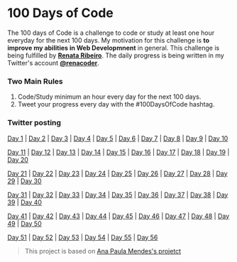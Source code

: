 # 100 Days of Code
The 100 days of Code is a challenge to code or study at least one hour everyday for the next 100 days.
My motivation for this challenge is **to improve my abilities in Web Developmnent** in general.
This challenge is being fulfilled by **[Renata Ribeiro](https://github.com/renaderibeiro)**.
The daily progress is being written in my Twitter's account **[@renacoder](https://twitter.com/renacoder)**.

### Two Main Rules
1. Code/Study minimum an hour every day for the next 100 days.
2. Tweet your progress every day with the #100DaysOfCode hashtag.

### Twitter posting
[Day 1](https://twitter.com/renacoder/status/1280669416875872256) | [Day 2](https://twitter.com/renacoder/status/1280959546836627458) | [Day 3](https://twitter.com/renacoder/status/1281390623082381317) | [Day 4](https://twitter.com/renacoder/status/1281758103822897153) | [Day 5](https://twitter.com/renacoder/status/1282122230902730752) | [Day 6](https://twitter.com/renacoder/status/1282473370441994241) | [Day 7](https://twitter.com/renacoder/status/1282831070954762245) | [Day 8](https://twitter.com/renacoder/status/1283198305992953856) | [Day 9](https://twitter.com/renacoder/status/1283571880927145994) | [Day 10](https://twitter.com/renacoder/status/1283924205688553477)

[Day 11](https://twitter.com/renacoder/status/1284303574768517120) | [Day 12](https://twitter.com/renacoder/status/1284666946072580097) | [Day 13](https://twitter.com/renacoder/status/1285019673399119873) | [Day 14](https://twitter.com/renacoder/status/1285397513676238848) | [Day 15](https://twitter.com/renacoder/status/1285761225700323330) | [Day 16](https://twitter.com/renacoder/status/1286108489266401285) | [Day 17](https://twitter.com/renacoder/status/1286473633389596673) | [Day 18](https://twitter.com/renacoder/status/1286821532589797376) | [Day 19](https://twitter.com/renacoder/status/1287182747669274625) | [Day 20](https://twitter.com/renacoder/status/1287532444867088387)

[Day 21](https://twitter.com/renacoder/status/1287895708356481024) | [Day 22](https://twitter.com/renacoder/status/1288283226818187270?s=21) | [Day 23](https://twitter.com/renacoder/status/1288611863916314630) | [Day 24](https://twitter.com/renacoder/status/1288939700603019264) | [Day 25](https://twitter.com/renacoder/status/1289351969761456128) | [Day 26](https://twitter.com/renacoder/status/1289733687857176576) | [Day 27](https://twitter.com/renacoder/status/1290110798874857474) | [Day 28](https://twitter.com/renacoder/status/1290351578285772800) | [Day 29](https://twitter.com/renacoder/status/1290811362747318272) | [Day 30](https://twitter.com/renacoder/status/1291162427623604224)

[Day 31](https://twitter.com/renacoder/status/1291565739959255040) | [Day 32](https://twitter.com/renacoder/status/1291921337959710720?s=21) | [Day 33](https://twitter.com/renacoder/status/1292287213158510592) | [Day 34](https://twitter.com/renacoder/status/1292652116499140609) | [Day 35](https://twitter.com/renacoder/status/1293017556429803522) | [Day 36](https://twitter.com/renacoder/status/1293360548290220039) | [Day 37](https://twitter.com/renacoder/status/1293741867150917634) | [Day 38](https://twitter.com/renacoder/status/1294098123908886528) | [Day 39](https://twitter.com/renacoder/status/1294464199008165889) | [Day 40](https://twitter.com/renacoder/status/1294825559298580480)

[Day 41](https://twitter.com/renacoder/status/1295190139984121857) | [Day 42](https://twitter.com/renacoder/status/1295549796476952584) | [Day 43](https://twitter.com/renacoder/status/1295917554779783169) | [Day 44](https://twitter.com/renacoder/status/1296273246229323776) | [Day 45](https://twitter.com/renacoder/status/1296638197426946049) | [Day 46](https://twitter.com/renacoder/status/1297002679722553345) | [Day 47](https://twitter.com/renacoder/status/1297371257348947974) | [Day 48](https://twitter.com/renacoder/status/1297721458215575553) | [Day 49](https://twitter.com/renacoder/status/1298088603294326786) | [Day 50](https://twitter.com/renacoder/status/1298443163640659969)

[Day 51](https://twitter.com/renacoder/status/1298814820909752326) | [Day 52](https://twitter.com/renacoder/status/1299510269056516096) | [Day 53](https://twitter.com/renacoder/status/1299513609492496384) | [Day 54](https://twitter.com/renacoder/status/1300222577315655683) | [Day 55](https://twitter.com/renacoder/status/1300266442059808768) | [Day 56](https://twitter.com/renacoder/status/1300495278085111809)


> This project is based on [Ana Paula Mendes's projetct](https://github.com/anapaulamendes/100-days-of-code-js)




